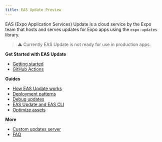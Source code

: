 ```yaml
---
title: EAS Update Preview
---
```


EAS (Expo Application Services) Update is a cloud service by the Expo team that hosts and serves updates for Expo apps using the `expo-updates` library.

> ⚠️ Currently EAS Update is not ready for use in production apps.

**Get Started with EAS Update**

- [Getting started](/preview/eas-update/getting-started)
- [GitHub Actions](/preview/eas-update/github-actions)

**Guides**

- [How EAS Update works](/preview/eas-update/how-eas-update-works)
- [Deployment patterns](/preview/eas-update/deployment-patterns)
- [Debug updates](/preview/eas-update/debug-updates)
- [EAS Update and EAS CLI](/preview/eas-update/eas-update-and-eas-cli)
- [Optimize assets](/preview/eas-update/optimize-assets)

**More**

- [Custom updates server](/preview/eas-update/custom-updates-server)
- [FAQ](/preview/eas-update/faq)
